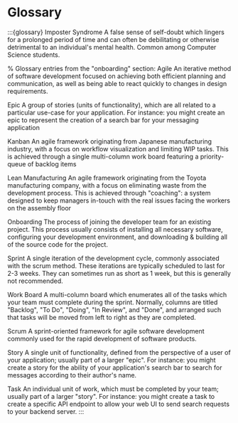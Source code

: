 # Glossary

:::{glossary}
Imposter Syndrome
	A false sense of self-doubt which lingers for a prolonged period of time and can often be debilitating
	or otherwise detrimental to an individual's mental health. Common among Computer Science students.

% Glossary entries from the "onboarding" section:
Agile
	An iterative method of software development focused on achieving both efficient planning and communication,
	as well as being able to react quickly to changes in design requirements.

Epic
	A group of stories (units of functionality), which are all related to a particular use-case for your application.
	For instance: you might create an epic to represent the creation of a search bar for your messaging application

Kanban
	An agile framework originating from Japanese manufacturing industry,
	with a focus on workflow visualization and limiting WIP tasks.
	This is achieved through a single multi-column work board featuring a priority-queue of backlog items

Lean Manufacturing
	An agile framework originating from the Toyota manufacturing company,
	with a focus on eliminating waste from the development process.
	This is achieved through "coaching": a system designed to keep managers in-touch with the real issues
	facing the workers on the assembly floor

Onboarding
	The process of joining the developer team for an existing project.
	This process usually consists of installing all necessary software, configuring your development environment,
	and downloading & building all of the source code for the project.

Sprint
	A single iteration of the development cycle, commonly associated with the scrum method.
	These iterations are typically scheduled to last for 2-3 weeks.
	They can sometimes run as short as 1 week, but this is generally not recommended.

Work Board
	A multi-column board which enumerates all of the tasks which your team must complete during the sprint.
	Normally, columns are titled "Backlog", "To Do", "Doing", "In Review", and "Done",
	and arranged such that tasks will be moved from left to right as they are completed.

Scrum
	A sprint-oriented framework for agile software development commonly used for the rapid development
	of software products.

Story
	A single unit of functionality, defined from the perspective of a user of your application;
	usually part of a larger "epic".
	For instance: you might create a story for the ability of your application's search bar to search
	for messages according to their author's name.

Task
	An individual unit of work, which must be completed by your team; usually part of a larger "story".
	For instance: you might create a task to create a specific API endpoint to allow your web UI
	to send search requests to your backend server.
:::
